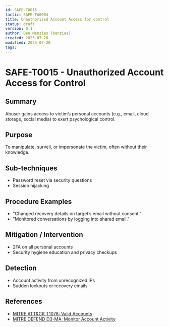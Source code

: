 ```yaml
---
id: SAFE-T0015
tactic: SAFE-TA0004
title: Unauthorized Account Access for Control
status: draft
version: 0.1
author: Ben Menzies (benzies)
created: 2025-07-20
modified: 2025-07-20
tags:
---
```

# SAFE-T0015 - Unauthorized Account Access for Control

## Summary

Abuser gains access to victim’s personal accounts (e.g., email, cloud storage, social media) to exert psychological control.

## Purpose

To manipulate, surveil, or impersonate the victim, often without their knowledge.

## Sub-techniques

* Password reset via security questions
* Session hijacking

## Procedure Examples

* "Changed recovery details on target’s email without consent."
* "Monitored conversations by logging into shared email."

## Mitigation / Intervention

* 2FA on all personal accounts
* Security hygiene education and privacy checkups

## Detection

* Account activity from unrecognized IPs
* Sudden lockouts or recovery emails

## References

* [MITRE ATT\&CK T1078: Valid Accounts](https://attack.mitre.org/techniques/T1078/)
* [MITRE DEFEND D3-MA: Monitor Account Activity](https://d3fend.mitre.org/technique/d3ma/)
